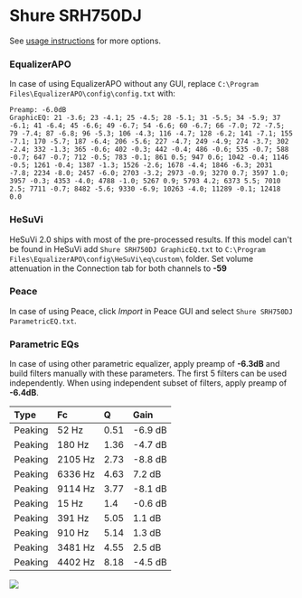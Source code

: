 # Shure SRH750DJ
See [usage instructions](https://github.com/jaakkopasanen/AutoEq#usage) for more options.

### EqualizerAPO
In case of using EqualizerAPO without any GUI, replace `C:\Program Files\EqualizerAPO\config\config.txt`
with:
```
Preamp: -6.0dB
GraphicEQ: 21 -3.6; 23 -4.1; 25 -4.5; 28 -5.1; 31 -5.5; 34 -5.9; 37 -6.1; 41 -6.4; 45 -6.6; 49 -6.7; 54 -6.6; 60 -6.7; 66 -7.0; 72 -7.5; 79 -7.4; 87 -6.8; 96 -5.3; 106 -4.3; 116 -4.7; 128 -6.2; 141 -7.1; 155 -7.1; 170 -5.7; 187 -6.4; 206 -5.6; 227 -4.7; 249 -4.9; 274 -3.7; 302 -2.4; 332 -1.3; 365 -0.6; 402 -0.3; 442 -0.4; 486 -0.6; 535 -0.7; 588 -0.7; 647 -0.7; 712 -0.5; 783 -0.1; 861 0.5; 947 0.6; 1042 -0.4; 1146 -0.5; 1261 -0.4; 1387 -1.3; 1526 -2.6; 1678 -4.4; 1846 -6.3; 2031 -7.8; 2234 -8.0; 2457 -6.0; 2703 -3.2; 2973 -0.9; 3270 0.7; 3597 1.0; 3957 -0.3; 4353 -4.0; 4788 -1.0; 5267 0.9; 5793 4.2; 6373 5.5; 7010 2.5; 7711 -0.7; 8482 -5.6; 9330 -6.9; 10263 -4.0; 11289 -0.1; 12418 0.0
```

### HeSuVi
HeSuVi 2.0 ships with most of the pre-processed results. If this model can't be found in HeSuVi add
`Shure SRH750DJ GraphicEQ.txt` to `C:\Program Files\EqualizerAPO\config\HeSuVi\eq\custom\` folder.
Set volume attenuation in the Connection tab for both channels to **-59**

### Peace
In case of using Peace, click *Import* in Peace GUI and select `Shure SRH750DJ ParametricEQ.txt`.

### Parametric EQs
In case of using other parametric equalizer, apply preamp of **-6.3dB** and build filters manually
with these parameters. The first 5 filters can be used independently.
When using independent subset of filters, apply preamp of **-6.4dB**.

| Type    | Fc      |    Q | Gain    |
|:--------|:--------|:-----|:--------|
| Peaking | 52 Hz   | 0.51 | -6.9 dB |
| Peaking | 180 Hz  | 1.36 | -4.7 dB |
| Peaking | 2105 Hz | 2.73 | -8.8 dB |
| Peaking | 6336 Hz | 4.63 | 7.2 dB  |
| Peaking | 9114 Hz | 3.77 | -8.1 dB |
| Peaking | 15 Hz   | 1.4  | -0.6 dB |
| Peaking | 391 Hz  | 5.05 | 1.1 dB  |
| Peaking | 910 Hz  | 5.14 | 1.3 dB  |
| Peaking | 3481 Hz | 4.55 | 2.5 dB  |
| Peaking | 4402 Hz | 8.18 | -4.5 dB |

![](https://raw.githubusercontent.com/jaakkopasanen/AutoEq/master/results/headphonecom/sbaf-serious/Shure%20SRH750DJ/Shure%20SRH750DJ.png)